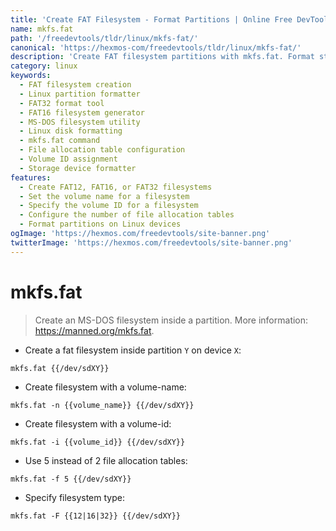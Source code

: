 ```yaml
---
title: 'Create FAT Filesystem - Format Partitions | Online Free DevTools by Hexmos'
name: mkfs.fat
path: '/freedevtools/tldr/linux/mkfs-fat/'
canonical: 'https://hexmos-com/freedevtools/tldr/linux/mkfs-fat/'
description: 'Create FAT filesystem partitions with mkfs.fat. Format storage devices and set volume labels, IDs, and allocation tables. Free online tool, no registration required.'
category: linux
keywords:
  - FAT filesystem creation
  - Linux partition formatter
  - FAT32 format tool
  - FAT16 filesystem generator
  - MS-DOS filesystem utility
  - Linux disk formatting
  - mkfs.fat command
  - File allocation table configuration
  - Volume ID assignment
  - Storage device formatter
features:
  - Create FAT12, FAT16, or FAT32 filesystems
  - Set the volume name for a filesystem
  - Specify the volume ID for a filesystem
  - Configure the number of file allocation tables
  - Format partitions on Linux devices
ogImage: 'https://hexmos.com/freedevtools/site-banner.png'
twitterImage: 'https://hexmos.com/freedevtools/site-banner.png'
---
```


# mkfs.fat

> Create an MS-DOS filesystem inside a partition.
> More information: <https://manned.org/mkfs.fat>.

- Create a fat filesystem inside partition `Y` on device `X`:

`mkfs.fat {{/dev/sdXY}}`

- Create filesystem with a volume-name:

`mkfs.fat -n {{volume_name}} {{/dev/sdXY}}`

- Create filesystem with a volume-id:

`mkfs.fat -i {{volume_id}} {{/dev/sdXY}}`

- Use 5 instead of 2 file allocation tables:

`mkfs.fat -f 5 {{/dev/sdXY}}`

- Specify filesystem type:

`mkfs.fat -F {{12|16|32}} {{/dev/sdXY}}`
